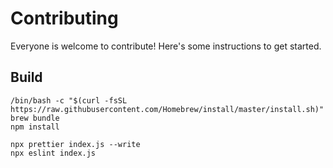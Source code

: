 # Contributing

Everyone is welcome to contribute!  Here's some instructions to get started.

## Build

```
/bin/bash -c "$(curl -fsSL https://raw.githubusercontent.com/Homebrew/install/master/install.sh)"
brew bundle
npm install

npx prettier index.js --write
npx eslint index.js
```
